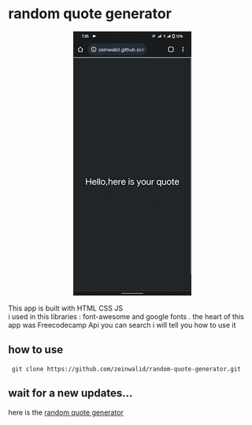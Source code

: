# random quote generator
<p align = "center">
<img src = "./summary.gif" style = "text-align:center;">
</p>


<p>This app is built with HTML CSS JS <br> i used in this libraries : font-awesome and google fonts .   the heart of this app was Freecodecamp Api you can search i will tell you how to use it</p>

## how to use

```
 git clone https://github.com/zeinwalid/random-quote-generator.git
 ```


## wait for a new updates...

here is the <a href = "https://zeinwalid.github.io/random-quote-generator/">random quote generator</a>